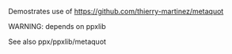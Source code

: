 Demostrates use of https://github.com/thierry-martinez/metaquot

WARNING: depends on ppxlib

See also ppx/ppxlib/metaquot
